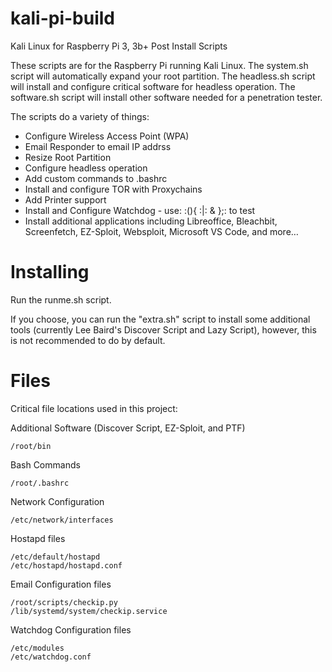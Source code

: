 ﻿# kali-pi-build 
Kali Linux for Raspberry Pi 3, 3b+ Post Install Scripts

These scripts are for the Raspberry Pi running Kali Linux.  The system.sh script will automatically expand your root partition.  The headless.sh script will install and configure critical software for headless operation.  The software.sh script will install other software needed for a penetration tester.

The scripts do a variety of things:
- Configure Wireless Access Point (WPA)
- Email Responder to email IP addrss
- Resize Root Partition
- Configure headless operation
- Add custom commands to .bashrc
- Install and configure TOR with Proxychains
- Add Printer support
- Install and Configure Watchdog - use:   :(){ :|: & };:   to test
- Install additional applications including Libreoffice, Bleachbit, Screenfetch,
  EZ-Sploit, Websploit, Microsoft VS Code, 
  and more…

# Installing
Run the runme.sh script.

If you choose, you can run the "extra.sh" script to install some additional tools (currently Lee Baird's Discover Script and Lazy Script), however, this is not recommended to do by default.

# Files
Critical file locations used in this project:

Additional Software (Discover Script, EZ-Sploit, and PTF)

	/root/bin

Bash Commands

	/root/.bashrc

Network Configuration

	/etc/network/interfaces

Hostapd files

	/etc/default/hostapd
	/etc/hostapd/hostapd.conf

Email Configuration files

	/root/scripts/checkip.py
	/lib/systemd/system/checkip.service

Watchdog Configuration files

	/etc/modules
	/etc/watchdog.conf 
